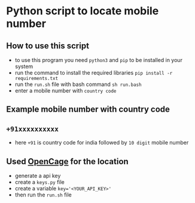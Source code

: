 # Python script to locate mobile number

## How to use this script

- to use this program you need `python3` and `pip` to be installed in your system
- run the command to install the required libraries `pip install -r requirements.txt`
- run the `run.sh` file with bash command `sh run.bash`
- enter a mobile number with `country code`

## Example mobile number with country code

## `+91xxxxxxxxxx`

- here `+91` is country code for india followed by `10 digit` mobile number

## Used [OpenCage](https://opencagedata.com/dashboard#geocoding) for the location

- generate a api key
- create a `keys.py` file
- create a variable `key='<YOUR_API_KEY>'`
- then run the `run.sh` file
